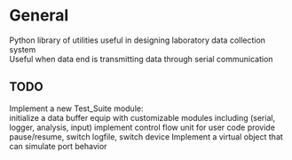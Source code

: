 # General

Python library of utilities useful in designing laboratory data collection system  
Useful when data end is transmitting data through serial communication

## TODO

Implement a new Test_Suite module:  
    initialize a data buffer
    equip with customizable modules including (serial, logger, analysis, input)
    implement control flow unit for user code
    provide pause/resume, switch logfile, switch device
Implement a virtual object that can simulate port behavior
